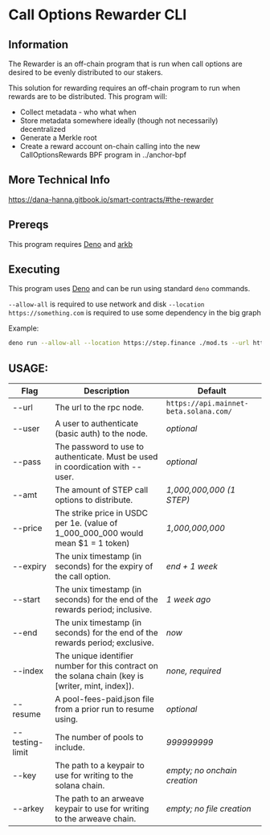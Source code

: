# Call Options Rewarder CLI

## Information

The Rewarder is an off-chain program that is run when call options are desired to be evenly distributed to our stakers.

This solution for rewarding requires an off-chain program to run when rewards are to be distributed.  This program will:
 - Collect metadata - who what when
 - Store metadata somewhere ideally (though not necessarily) decentralized
 - Generate a Merkle root
 - Create a reward account on-chain calling into the new CallOptionsRewards BPF program in ../anchor-bpf

## More Technical Info

https://dana-hanna.gitbook.io/smart-contracts/#the-rewarder

## Prereqs

This program requires [Deno](https://deno.land/) and [arkb](https://github.com/textury/arkb)

## Executing

This program uses [Deno](https://deno.land/) and can be run using standard `deno` commands.

`--allow-all` is required to use network and disk
`--location https://something.com` is required to use some dependency in the big graph

Example:

```bash
deno run --allow-all --location https://step.finance ./mod.ts --url https://api.devnet.solana.com --amt 10000000 --testing-limit 5 --start 1634750421 --end 1634751421 --arkey /home/danah/keys/programs/step/arweave-keyfile-72VjoqyIw72wf1TjNVL2mhuEvFRrGFsd5Od-TXY7x34.json --key /home/danah/keys/DANaDcytXrsCDtEfTRVZGzw2MfC2CijdW4tkGfP74iwL.json --index 2
```

## USAGE:

|Flag|Description|Default|
|---|---|---|
|--url|The url to the rpc node.|`https://api.mainnet-beta.solana.com/`|
|--user|A user to authenticate (basic auth) to the node.|_optional_|
|--pass|The password to use to authenticate. Must be used in coordication with --user.|_optional_|
|--amt|The amount of STEP call options to distribute.|_1,000,000,000 (1 STEP)_|
|--price|The strike price in USDC per 1e<mint decimals>. (value of 1_000_000_000 would mean $1 = 1 token)|_1,000,000,000_|
|--expiry|The unix timestamp (in seconds) for the expiry of the call option.|_end + 1 week_|
|--start|The unix timestamp (in seconds) for the end of the rewards period; inclusive.|_1 week ago_|
|--end|The unix timestamp (in seconds) for the end of the rewards period; exclusive.|_now_|
|--index|The unique identifier number for this contract on the solana chain (key is [writer, mint, index]).|_none, required_|
|--resume|A pool-fees-paid.json file from a prior run to resume using.|_optional_|
|--testing-limit|The number of pools to include.|_999999999_|
|--key|The path to a keypair to use for writing to the solana chain.|_empty; no onchain creation_|
|--arkey|The path to an arweave keypair to use for writing to the arweave chain.|_empty; no file creation_|

